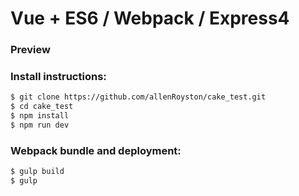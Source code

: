 # Vue + ES6 / Webpack / Express4

### Preview



### Install instructions:
```sh
$ git clone https://github.com/allenRoyston/cake_test.git
$ cd cake_test
$ npm install
$ npm run dev
```

### Webpack bundle and deployment:
```sh
$ gulp build
$ gulp
```
